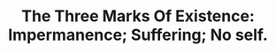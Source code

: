 ---
title: "The Three Marks Of Existence: Impermanence; Suffering; No self."
tags: buddhism human
buddhistidea: true
order: 3
---